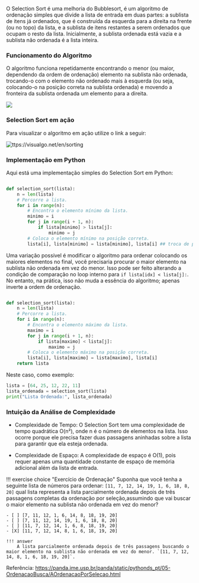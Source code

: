 
O Selection Sort é uma  melhoria  do  Bubblesort, é um algoritmo de ordenação simples que divide a lista de entrada em duas partes: a sublista de itens já ordenados, que é construída da esquerda para a direita na frente (ou no topo) da lista, e a sublista de itens restantes a serem ordenados que ocupam o resto da lista. Inicialmente, a sublista ordenada está vazia e a sublista não ordenada é a lista inteira.

### Funcionamento do Algoritmo

O algoritmo funciona repetidamente encontrando o menor (ou maior, dependendo da ordem de ordenação) elemento na sublista não ordenada, trocando-o com o elemento não ordenado mais à esquerda (ou seja, colocando-o na posição correta na sublista ordenada) e movendo a fronteira da sublista ordenada um elemento para a direita.


![](https://panda.ime.usp.br/panda/static/pythonds_pt/_images/selectionsortnew.png)


### Selection Sort em ação

Para visualizar o algoritmo em ação utilize o link a seguir:

![ttps://visualgo.net/en/sorting](https://visualgo.net/en/sorting)



### Implementação em Python

Aqui está uma implementação simples do Selection Sort em Python:

```python 

def selection_sort(lista):
    n = len(lista)
    # Percorre a lista.
    for i in range(n):
        # Encontra o elemento mínimo da lista.
        minimo = i
        for j in range(i + 1, n):
            if lista[minimo] > lista[j]:
                minimo = j
        # Coloca o elemento mínimo na posição correta.
        lista[i], lista[minimo] = lista[minimo], lista[i] ## troca de posição
```

Uma variação possivel é modificar o algoritmo para ordenar colocando os maiores elementos no final, você precisaria procurar o maior elemento na sublista não ordenada em vez do menor. Isso pode ser feito alterando a condição de comparação no loop interno para `if lista[idx] < lista[j]:`. No entanto, na prática, isso não muda a essência do algoritmo; apenas inverte a ordem de ordenação.

```python 

def selection_sort(lista):
    n = len(lista)
    # Percorre a lista.
    for i in range(n):
        # Encontra o elemento máximo da lista.
        maximo = i
        for j in range(i + 1, n):
            if lista[maximo] < lista[j]:
                maximo = j
        # Coloca o elemento máximo na posição correta.
        lista[i], lista[maximo] = lista[maximo], lista[i]
    return lista
```


Neste caso, como exemplo:

```python
lista = [64, 25, 12, 22, 11]
lista_ordenada = selection_sort(lista)
print("Lista Ordenada:", lista_ordenada)

```

### Intuição da Análise de Complexidade

- Complexidade de Tempo: O Selection Sort tem uma complexidade de tempo quadrática O(n²), onde n é o número de elementos na lista. Isso ocorre porque ele precisa fazer duas passagens aninhadas sobre a lista para garantir que ela esteja ordenada.

- Complexidade de Espaço: A complexidade de espaço é O(1), pois requer apenas uma quantidade constante de espaço de memória adicional além da lista de entrada.

!!! exercise choice "Exercício de Ordenação"
    Suponha que você tenha a seguinte lista de números para ordenar: `[11, 7, 12, 14, 19, 1, 6, 18, 8, 20]` qual lista representa a lista parcialmente ordenada depois de três passagens completas da ordenação por seleção,assumindo que vai buscar o maior elemento na sublista não ordenada em vez do menor?

    - [ ] [7, 11, 12, 1, 6, 14, 8, 18, 19, 20]
    - [ ] [7, 11, 12, 14, 19, 1, 6, 18, 8, 20]
    - [ ] [11, 7, 12, 14, 1, 6, 8, 18, 19, 20]
    - [X] [11, 7, 12, 14, 8, 1, 6, 18, 19, 20]

    !!! answer
        A lista parcialmente ordenada depois de três passagens buscando o maior elemento na sublista não ordenada em vez do menor. `[11, 7, 12, 14, 8, 1, 6, 18, 19, 20]`.


Referência: https://panda.ime.usp.br/panda/static/pythonds_pt/05-OrdenacaoBusca/AOrdenacaoPorSelecao.html
